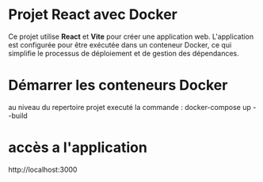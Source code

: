 # Projet React avec Docker

Ce projet utilise **React** et **Vite** pour créer une application web. L'application est configurée pour être exécutée dans un conteneur Docker, ce qui simplifie le processus de déploiement et de gestion des dépendances.

# Démarrer les conteneurs Docker

au niveau du repertoire projet executé la commande :
docker-compose up --build

# accès a l'application

http://localhost:3000
